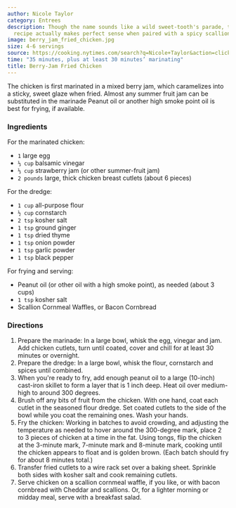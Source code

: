 ```yaml
---
author: Nicole Taylor
category: Entrees
description: Though the name sounds like a wild sweet-tooth's parade, this fried chicken
  recipe actually makes perfect sense when paired with a spicy scallion cornmeal waffle.
image: berry_jam_fried_chicken.jpg
size: 4-6 servings
source: https://cooking.nytimes.com/search?q=Nicole+Taylor&action=click&module=byline&region=recipe%20page
time: "35 minutes, plus at least 30 minutes’ marinating"
title: Berry-Jam Fried Chicken
---
```


The chicken is first marinated in a mixed berry jam, which caramelizes into a sticky, sweet glaze when fried. Almost any summer fruit jam can be substituted in the marinade Peanut oil or another high smoke point oil is best for frying, if available.

### Ingredients

For the marinated chicken:

* `1` large egg
* `⅓ cup` balsamic vinegar
* `⅓ cup` strawberry jam (or other summer-fruit jam)
* `2 pounds` large, thick chicken breast cutlets (about 6 pieces)

For the dredge:

* `1 cup` all-purpose flour
* `½ cup` cornstarch
* `2 tsp` kosher salt
* `1 tsp` ground ginger
* `1 tsp` dried thyme
* `1 tsp` onion powder
* `1 tsp` garlic powder
* `1 tsp` black pepper

For frying and serving:

* Peanut oil (or other oil with a high smoke point), as needed (about 3 cups)
* `1 tsp` kosher salt
* Scallion Cornmeal Waffles, or Bacon Cornbread

### Directions

1. Prepare the marinade: In a large bowl, whisk the egg, vinegar and jam. Add chicken cutlets, turn until coated, cover and chill for at least 30 minutes or overnight.
2. Prepare the dredge: In a large bowl, whisk the flour, cornstarch and spices until combined.
3. When you're ready to fry, add enough peanut oil to a large (10-inch) cast-iron skillet to form a layer that is 1 inch deep. Heat oil over medium-high to around 300 degrees.
4. Brush off any bits of fruit from the chicken. With one hand, coat each cutlet in the seasoned flour dredge. Set coated cutlets to the side of the bowl while you coat the remaining ones. Wash your hands.
5. Fry the chicken: Working in batches to avoid crowding, and adjusting the temperature as needed to hover around the 300-degree mark, place 2 to 3 pieces of chicken at a time in the fat. Using tongs, flip the chicken at the 3-minute mark, 7-minute mark and 8-minute mark, cooking until the chicken appears to float and is golden brown. (Each batch should fry for about 8 minutes total.)
6. Transfer fried cutlets to a wire rack set over a baking sheet. Sprinkle both sides with kosher salt and cook remaining cutlets.
7. Serve chicken on a scallion cornmeal waffle, if you like, or with bacon cornbread with Cheddar and scallions. Or, for a lighter morning or midday meal, serve with a breakfast salad.